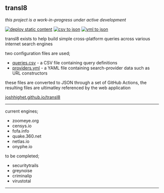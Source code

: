 ## transl8

_this project is a work-in-progress under active development_

[![deploy static content](https://github.com/joshhighet/transl8/actions/workflows/static.yml/badge.svg)](https://github.com/joshhighet/transl8/actions/workflows/static.yml) [![csv to json](https://github.com/joshhighet/transl8/actions/workflows/csv2json.yml/badge.svg)](https://github.com/joshhighet/transl8/actions/workflows/csv2json.yml) [![yml to json](https://github.com/joshhighet/transl8/actions/workflows/yml2json.yml/badge.svg)](https://github.com/joshhighet/transl8/actions/workflows/yml2json.yml)

transl8 exists to help build simple cross-platform queries across various internet search engines

two configuration files are used;

- [queries.csv](queries.csv) - a CSV file containing query definitions
- [providers.yml](providers.yml) - a YAML file containing search-provider data such as URL constructors

these files are converted to JSON through a set of GitHub Actions, the resulting files are ultimatley referenced by the web application

[joshhighet.github.io/transl8](https://joshhighet.github.io/transl8/)

---

current engines;

- zoomeye.org
- censys.io
- fofa.info
- quake.360.net
- netlas.io
- onyphe.io

to be completed;

- securitytrails
- greynoise
- criminalip
- virustotal

---
